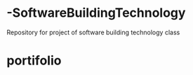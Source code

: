# -SoftwareBuildingTechnology
Repository for project of software building technology class
# portifolio
